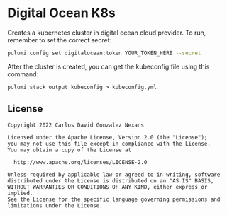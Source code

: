 # Digital Ocean K8s

Creates a kubernetes cluster in digital ocean cloud provider. To run, remember to set the correct secret:

```bash
pulumi config set digitalocean:token YOUR_TOKEN_HERE --secret
```

After the cluster is created, you can get the kubeconfig file using this command:

```
pulumi stack output kubeconfig > kubeconfig.yml
```

## License

    Copyright 2022 Carlos David Gonzalez Nexans
    
    Licensed under the Apache License, Version 2.0 (the "License");
    you may not use this file except in compliance with the License.
    You may obtain a copy of the License at
    
      http://www.apache.org/licenses/LICENSE-2.0
    
    Unless required by applicable law or agreed to in writing, software
    distributed under the License is distributed on an "AS IS" BASIS,
    WITHOUT WARRANTIES OR CONDITIONS OF ANY KIND, either express or implied.
    See the License for the specific language governing permissions and
    limitations under the License.
